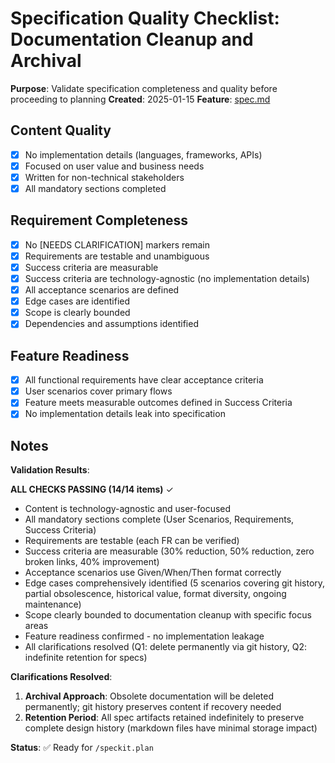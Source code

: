 # Specification Quality Checklist: Documentation Cleanup and Archival

**Purpose**: Validate specification completeness and quality before proceeding to planning
**Created**: 2025-01-15
**Feature**: [spec.md](../spec.md)

## Content Quality

- [X] No implementation details (languages, frameworks, APIs)
- [X] Focused on user value and business needs
- [X] Written for non-technical stakeholders
- [X] All mandatory sections completed

## Requirement Completeness

- [X] No [NEEDS CLARIFICATION] markers remain
- [X] Requirements are testable and unambiguous
- [X] Success criteria are measurable
- [X] Success criteria are technology-agnostic (no implementation details)
- [X] All acceptance scenarios are defined
- [X] Edge cases are identified
- [X] Scope is clearly bounded
- [X] Dependencies and assumptions identified

## Feature Readiness

- [X] All functional requirements have clear acceptance criteria
- [X] User scenarios cover primary flows
- [X] Feature meets measurable outcomes defined in Success Criteria
- [X] No implementation details leak into specification

## Notes

**Validation Results**:

**ALL CHECKS PASSING (14/14 items)** ✓

- Content is technology-agnostic and user-focused
- All mandatory sections complete (User Scenarios, Requirements, Success Criteria)
- Requirements are testable (each FR can be verified)
- Success criteria are measurable (30% reduction, 50% reduction, zero broken links, 40% improvement)
- Acceptance scenarios use Given/When/Then format correctly
- Edge cases comprehensively identified (5 scenarios covering git history, partial obsolescence, historical value, format diversity, ongoing maintenance)
- Scope clearly bounded to documentation cleanup with specific focus areas
- Feature readiness confirmed - no implementation leakage
- All clarifications resolved (Q1: delete permanently via git history, Q2: indefinite retention for specs)

**Clarifications Resolved**:
1. **Archival Approach**: Obsolete documentation will be deleted permanently; git history preserves content if recovery needed
2. **Retention Period**: All spec artifacts retained indefinitely to preserve complete design history (markdown files have minimal storage impact)

**Status**: ✅ Ready for `/speckit.plan`
